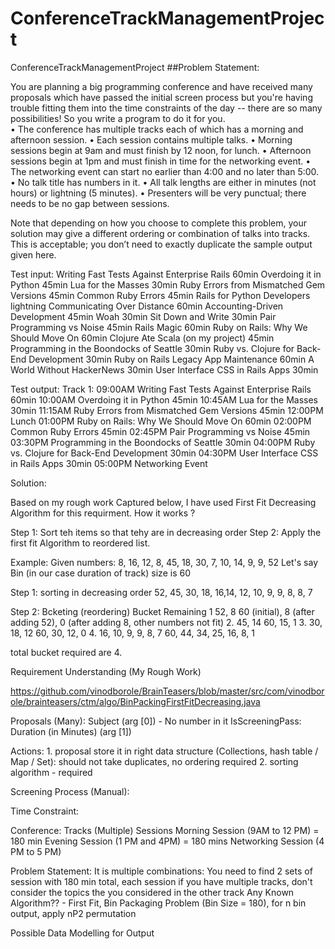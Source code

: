 # ConferenceTrackManagementProject
ConferenceTrackManagementProject
##Problem Statement:

You are planning a big programming conference and have received many proposals which have passed the initial screen process but you're having trouble fitting them into the time constraints of the day -- there are so many possibilities! So you write a program to do it for you. <br/>
	•	The conference has multiple tracks each of which has a morning and afternoon session.
	•	Each session contains multiple talks.
	•	Morning sessions begin at 9am and must finish by 12 noon, for lunch.
	•	Afternoon sessions begin at 1pm and must finish in time for the networking event.
	•	The networking event can start no earlier than 4:00 and no later than 5:00.
	•	No talk title has numbers in it.
	•	All talk lengths are either in minutes (not hours) or lightning (5 minutes).
	•	Presenters will be very punctual; there needs to be no gap between sessions.
 
Note that depending on how you choose to complete this problem, your solution may give a different ordering or combination of talks into tracks. This is acceptable; you don’t need to exactly duplicate the sample output given here.
 
Test input:
Writing Fast Tests Against Enterprise Rails 60min
Overdoing it in Python 45min
Lua for the Masses 30min
Ruby Errors from Mismatched Gem Versions 45min
Common Ruby Errors 45min
Rails for Python Developers lightning
Communicating Over Distance 60min
Accounting-Driven Development 45min
Woah 30min
Sit Down and Write 30min
Pair Programming vs Noise 45min
Rails Magic 60min
Ruby on Rails: Why We Should Move On 60min
Clojure Ate Scala (on my project) 45min
Programming in the Boondocks of Seattle 30min
Ruby vs. Clojure for Back-End Development 30min
Ruby on Rails Legacy App Maintenance 60min
A World Without HackerNews 30min
User Interface CSS in Rails Apps 30min
 
Test output: 
Track 1:
09:00AM Writing Fast Tests Against Enterprise Rails 60min
10:00AM Overdoing it in Python 45min
10:45AM Lua for the Masses 30min
11:15AM Ruby Errors from Mismatched Gem Versions 45min
12:00PM Lunch
01:00PM Ruby on Rails: Why We Should Move On 60min
02:00PM Common Ruby Errors 45min
02:45PM Pair Programming vs Noise 45min
03:30PM Programming in the Boondocks of Seattle 30min
04:00PM Ruby vs. Clojure for Back-End Development 30min
04:30PM User Interface CSS in Rails Apps 30min
05:00PM Networking Event


Solution:

Based on my rough work Captured below, I have used First Fit Decreasing Algorithm for this requirment. How it works ?

Step 1:
Sort teh items so that tehy are in decreasing order
Step 2: 
Apply the first fit Algorithm to reordered list.

Example:
Given numbers:
8, 16, 12, 8, 45, 18, 30, 7, 10, 14, 9, 9, 52
Let's say Bin (in our case duration of track) size is 60 

Step 1: sorting in decreasing order
52, 45, 30, 18, 16,14, 12, 10, 9, 9, 8, 8, 7

Step 2: Bcketing (reordering)
          Bucket                      Remaining
1       52, 8                            60 (initial), 8 (after adding 52), 0 (after adding 8, other numbers not fit)
2.      45, 14                           60, 15, 1
3.      30, 18, 12                       60, 30, 12, 0
4.      16, 10, 9, 9, 8, 7               60, 44, 34, 25, 16, 8, 1 

total bucket required are 4.


Requirement Understanding (My Rough Work)


https://github.com/vinodborole/BrainTeasers/blob/master/src/com/vinodborole/brainteasers/ctm/algo/BinPackingFirstFitDecreasing.java

Proposals (Many):
	Subject (arg [0]) - No number in it
	IsScreeningPass:
        Duration (in Minutes) (arg [1])
        
Actions:
      1. proposal store it in right data structure  (Collections, hash table / Map / Set):  should not take duplicates, no ordering required
       2. sorting algorithm - required

Screening Process (Manual):

Time Constraint: 

Conference:
  Tracks (Multiple)
	  Sessions
		Morning Session (9AM to 12 PM) = 180 min
		Evening Session (1 PM and 4PM) = 180 mins
		Networking Session (4 PM to 5 PM)

Problem Statement:
It is multiple combinations: 
You need to find 2 sets of session with 180 min total, each session
if you have multiple tracks, don't consider the topics the you considered in the other track
Any Known Algorithm?? -  First Fit, Bin Packaging Problem (Bin Size = 180), for n bin output, apply nP2 permutation 

Possible Data Modelling for Output  


	 
